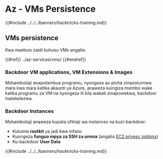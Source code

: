 # Az - VMs Persistence

{{#include ../../../banners/hacktricks-training.md}}

## VMs persistence

Kwa maelezo zaidi kuhusu VMs angalia:

{{#ref}}
../az-services/vms/
{{#endref}}

### Backdoor VM applications, VM Extensions & Images <a href="#backdoor-instances" id="backdoor-instances"></a>

Mshambuliaji anapotambua programu, nyongeza au picha zinazotumiwa mara kwa mara katika akaunti ya Azure, anaweza kuingiza msimbo wake katika programu za VM na nyongeza ili kila wakati zinapowekwa, backdoor inatekelezwa.

### Backdoor Instances <a href="#backdoor-instances" id="backdoor-instances"></a>

Mshambuliaji anaweza kupata ufikiaji wa instances na kuzi-backdoor:

- Kutumia **rootkit** ya jadi kwa mfano
- Kuongeza **funguo mpya za SSH za umma** (angalia [EC2 privesc options](https://cloud.hacktricks.xyz/pentesting-cloud/aws-security/aws-privilege-escalation/aws-ec2-privesc))
- Ku-backdoor **User Data**

{{#include ../../../banners/hacktricks-training.md}}
